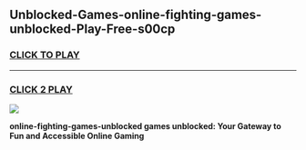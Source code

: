 
## Unblocked-Games-online-fighting-games-unblocked-Play-Free-s00cp
<h3>
<a href="https://premium76.site?title=online-fighting-games-unblocked&ref=10A">CLICK TO PLAY</a></h3>
<hr>

<h3>
<a href="https://premium76.site?title=online-fighting-games-unblocked&ref=10A">CLICK 2 PLAY</a>
  
</h3>

<a href="https://premium76.site?title=online-fighting-games-unblocked&ref=10A"><img src="https://clearcache.store/games.png"></a>


**online-fighting-games-unblocked games unblocked: Your Gateway to Fun and Accessible Online Gaming**
